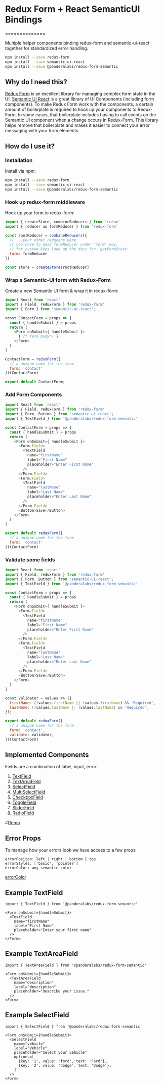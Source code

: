# Redux Form + React SemanticUI Bindings
==============

Multiple helper components binding redux-form and semantic-ui-react together for standardized error handling.

```sh
npm install --save redux-form
npm install --save semantic-ui-react
npm install --save @panderalabs/redux-form-semantic
```
## Why do I need this?
[Redux Form](http://redux-form.com) is an excellent library for managing complex form state in the UI. [Semantic UI React](https://react.semantic-ui.com/introduction) is a great library of UI Components (including form components). To make Redux Form work with the components, a certain amount of boilerplate is required to hook up your components to Redux-Form. In some cases, that boilerplate includes having to call events on the Semantic UI component when a change occurs in Redux-Form. This library helps remove that boilerplate and makes it easier to connect your error messaging with your form elements.

## How do I use it?

### Installation
Install via npm:
```sh
npm install --save redux-form
npm install --save semantic-ui-react
npm install --save @panderalabs/redux-form-semantic
```
### Hook up redux-form middleware
Hook up your form to redux-form:
```js
import { createStore, combineReducers } from 'redux'
import { reducer as formReducer } from 'redux-form'

const rootReducer = combineReducers({
  // ...your other reducers here
  // you have to pass formReducer under 'form' key,
  // for custom keys look up the docs for 'getFormState'
  form: formReducer
})

const store = createStore(rootReducer)
```

### Wrap a Semantic-UI form with Redux-Form
Create a new Semantic UI form & wrap it in redux-form:
```js
import React from 'react'
import { Field, reduxForm } from 'redux-form'
import { Form } from 'semantic-ui-react';

const ContactForm = props => {
  const { handleSubmit } = props
  return (
    <Form onSubmit={ handleSubmit }>
      { /* form body*/ }
    </Form>
  )
}

ContactForm = reduxForm({
  // a unique name for the form
  form: 'contact'
})(ContactForm)

export default ContactForm;
```

### Add Form Components
```js
import React from 'react'
import { Field, reduxForm } from 'redux-form'
import { Form, Button } from 'semantic-ui-react';
import { TextField } from '@panderalabs/redux-form-semantic'

const ContactForm = props => {
  const { handleSubmit } = props
  return (
    <Form onSubmit={ handleSubmit }>
      <Form.Field>
        <TextField
          name="firstName"
          label="First Name"
          placeholder="Enter First Name"
        />
      </Form.Field>
      <Form.Field>
        <TextField
          name="lastName"
          label="Last Name"
          placeholder="Enter Last Name"
        />
      </Form.Field>
      <Button>Save</Button>
    </Form>
  )
}

export default reduxForm({
  // a unique name for the form
  form: 'contact'
})(ContactForm)
```

### Validate some fields
```js
import React from 'react'
import { Field, reduxForm } from 'redux-form'
import { Form, Button } from 'semantic-ui-react';
import { TextField } from '@panderalabs/redux-form-semantic'

const ContactForm = props => {
  const { handleSubmit } = props
  return (
    <Form onSubmit={ handleSubmit }>
      <Form.Field>
        <TextField
          name="firstName"
          label="First Name"
          placeholder="Enter First Name"
        />
      </Form.Field>
      <Form.Field>
        <TextField
          name="lastName"
          label="Last Name"
          placeholder="Enter Last Name"
        />
      </Form.Field>
      <Button>Save</Button>
    </Form>
  )
}

const Validator = values => ({
  firstName: (!values.firstName || !values.firstName) && 'Required',
  lastName: (!values.lastName || !values.lastName) && 'Required',
});

export default reduxForm({
  // a unique name for the form
  form: 'contact',
  validate: validator,
})(ContactForm)
```

## Implemented Components
Fields are a combination of label, input, error.

1. [TextField](https://react.semantic-ui.com/elements/input)
2. [TextAreaField](https://react.semantic-ui.com/addons/text-area#text-area-example-text-area)
3. [SelectField](https://react.semantic-ui.com/addons/select)
4. [MultiSelectField](https://react.semantic-ui.com/modules/dropdown#dropdown-example-multiple-search-selection)
5. [CheckboxField](https://react.semantic-ui.com/collections/form#form-example-required-field-shorthand)
6. [ToggleField](https://react.semantic-ui.com/addons/radio#radio-example-toggle)
6. [SliderField](https://react.semantic-ui.com/addons/radio#radio-example-slider)
7. [RadioField](https://react.semantic-ui.com/addons/radio#radio-example-radio)

#[Demo](https://jsfiddle.net/75rh036o/190/)

## Error Props
To manage how your errors look we have access to a few props
```
errorPositon: left | right | bottom | top
errorStyles: ['basic', 'pointer']
errorColor: any semantic color
```
[errorColor](https://react.semantic-ui.com/elements/label#label-example-colored)

## Example TextField
```
import { TextField } from '@panderalabs/redux-form-semantic'

<Form onSubmit={handleSubmit}>
  <TextField
    name="firstName"
    label="First Name"
    placeholder="Enter your first name"
  />
</Form>
```

## Example TextAreaField
```
import { TextAreaField } from '@panderalabs/redux-form-semantic'

<Form onSubmit={handleSubmit}>
  <TextAreaField
    name="description"
    label="description"
    placeholder="Describe your issue."
  />
<Form>
```

## Example SelectField
```
import { SelectField } from '@panderalabs/redux-form-semantic'

<Form onSubmit={handleSubmit}>
  <SelectField
    name="vehicle"
    label="Vehicle"
    placeholder="Select your vehicle"
    options=[
      {key: '1', value: 'ford', text: 'Ford'},
      {key: '2', value: 'dodge', text: 'Dodge'},
    ]
  />
<Form>
```
